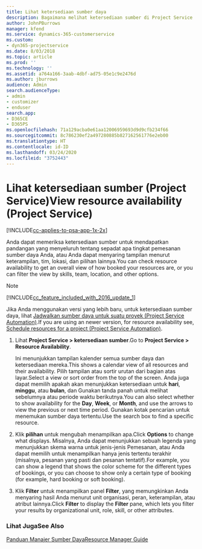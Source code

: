 ```yaml
---
title: Lihat ketersediaan sumber daya
description: Bagaimana melihat ketersediaan sumber di Project Service
author: JohnPBurrows
manager: kfend
ms.service: dynamics-365-customerservice
ms.custom:
- dyn365-projectservice
ms.date: 8/03/2018
ms.topic: article
ms.prod: ''
ms.technology: ''
ms.assetid: a764a166-3aab-4dbf-ad75-05e1c9e2476d
ms.author: jburrows
audience: Admin
search.audienceType:
- admin
- customizer
- enduser
search.app:
- D365CE
- D365PS
ms.openlocfilehash: 71a129acba0e61aa12006959693d9d9cfb234f66
ms.sourcegitcommit: 8c786230ef2a497280885b827162561776e2eb00
ms.translationtype: HT
ms.contentlocale: id-ID
ms.lasthandoff: 03/24/2020
ms.locfileid: "3752443"
---
```

# <a name="view-resource-availability-project-service"></a><span data-ttu-id="3ce0f-103">Lihat ketersediaan sumber (Project Service)</span><span class="sxs-lookup"><span data-stu-id="3ce0f-103">View resource availability (Project Service)</span></span>

[!INCLUDE[cc-applies-to-psa-app-1x-2x](../includes/cc-applies-to-psa-app-1x-2x.md)]

<span data-ttu-id="3ce0f-104">Anda dapat memeriksa ketersediaan sumber untuk mendapatkan pandangan yang menyeluruh tentang sepadat apa tingkat pemesanan sumber daya Anda, atau Anda dapat menyaring tampilan menurut keterampilan, tim, lokasi, dan pilihan lainnya.</span><span class="sxs-lookup"><span data-stu-id="3ce0f-104">You can check resource availability to get an overall view of how booked your resources are, or you can filter the view by skills, team, location, and other options.</span></span>  
  
> [!NOTE]
> [!INCLUDE[cc_feature_included_with_2016_update_1](../includes/cc-feature-included-with-2016-update-1.md)]  
> 
>  <span data-ttu-id="3ce0f-105">Jika Anda menggunakan versi yang lebih baru, untuk ketersediaan sumber daya, lihat [Jadwalkan sumber daya untuk suatu proyek (Project Service Automation)](../project-service/schedule-resources-project.md).</span><span class="sxs-lookup"><span data-stu-id="3ce0f-105">If you are using an newer version, for resource availability see, [Schedule resources for a project (Project Service Automation)](../project-service/schedule-resources-project.md).</span></span>  

1. <span data-ttu-id="3ce0f-106">Lihat **Project Service > ketersediaan sumber**.</span><span class="sxs-lookup"><span data-stu-id="3ce0f-106">Go to **Project Service > Resource Availability**.</span></span>  

    <span data-ttu-id="3ce0f-107">Ini menunjukkan tampilan kalender semua sumber daya dan ketersediaan mereka.</span><span class="sxs-lookup"><span data-stu-id="3ce0f-107">This shows a calendar view of all resources and their availability.</span></span> <span data-ttu-id="3ce0f-108">Pilih tampilan atau sortir urutan dari bagian atas layar.</span><span class="sxs-lookup"><span data-stu-id="3ce0f-108">Select a view or sort order from the top of the screen.</span></span> <span data-ttu-id="3ce0f-109">Anda juga dapat memilih apakah akan menunjukkan ketersediaan untuk **hari**, **minggu**, atau **bulan**, dan Gunakan tanda panah untuk melihat sebelumnya atau periode waktu berikutnya.</span><span class="sxs-lookup"><span data-stu-id="3ce0f-109">You can also select whether to show availability for the **Day**, **Week**, or **Month**, and use the arrows to view the previous or next time period.</span></span> <span data-ttu-id="3ce0f-110">Gunakan kotak pencarian untuk menemukan sumber daya tertentu.</span><span class="sxs-lookup"><span data-stu-id="3ce0f-110">Use the search box to find a specific resource.</span></span>  

2. <span data-ttu-id="3ce0f-111">Klik **pilihan** untuk mengubah menampilkan apa.</span><span class="sxs-lookup"><span data-stu-id="3ce0f-111">Click **Options** to change what displays.</span></span> <span data-ttu-id="3ce0f-112">Misalnya, Anda dapat menunjukkan sebuah legenda yang menunjukkan skema warna untuk jenis-jenis Pemesanan, atau Anda dapat memilih untuk menampilkan hanya jenis tertentu terakhir (misalnya, pesanan yang pasti dan pesanan tentatif).</span><span class="sxs-lookup"><span data-stu-id="3ce0f-112">For example, you can show a legend that shows the color scheme for the different types of bookings, or you can choose to show only a certain type of booking (for example, hard booking or soft booking).</span></span>  

3. <span data-ttu-id="3ce0f-113">Klik **Filter** untuk menampilkan panel **Filter**, yang memungkinkan Anda menyaring hasil Anda menurut unit organisasi, peran, keterampilan, atau atribut lainnya.</span><span class="sxs-lookup"><span data-stu-id="3ce0f-113">Click **Filter** to display the **Filter** pane, which lets you filter your results by organizational unit, role, skill, or other attributes.</span></span>  

### <a name="see-also"></a><span data-ttu-id="3ce0f-114">Lihat Juga</span><span class="sxs-lookup"><span data-stu-id="3ce0f-114">See Also</span></span>  
 [<span data-ttu-id="3ce0f-115">Panduan Manajer Sumber Daya</span><span class="sxs-lookup"><span data-stu-id="3ce0f-115">Resource Manager Guide</span></span>](../project-service/resource-manager-guide.md)
